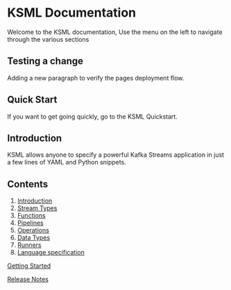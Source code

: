 # KSML Documentation

Welcome to the KSML documentation, Use the menu on the left to navigate through the various sections

## Testing a change
Adding a new paragraph to verify the pages deployment flow.

## Quick Start

If you want to get going quickly, go to the KSML Quickstart.

## Introduction

KSML allows anyone to specify a powerful Kafka Streams application in just a few lines of YAML and Python snippets.

## Contents

1. [Introduction](introduction.md)
2. [Stream Types](reference-docs/streams.md)
3. [Functions](reference-docs/functions.md)
4. [Pipelines](reference-docs/pipelines.md)
5. [Operations](reference-docs/operations.md)
6. [Data Types](reference-docs/types.md)
7. [Runners](reference-docs/runners.md)
8. [Language specification](ksml-language-spec.md)

[Getting Started](quick-start)

[Release Notes](release-notes.md)
